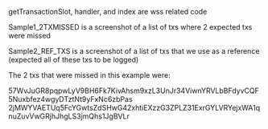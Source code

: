 getTransactionSlot, handler, and index are wss related code

Sample1_2TXMISSED is a screenshot of a list of txs where 2 expected txs were missed

Sample2_REF_TXS is a screenshot of a list of txs that we use as a reference (expected all of these txs to be logged)

The 2 txs that were missed in this example were:

57WvJuGR8pqpwLyV9BH6Fk7KivAhsm9xzL3UnJr34ViwnYRVLbBFdyvCQF5Nuxbfez4wgyDTztNt9yFxNc6zbPas 
2jMWYVAETUq5FcYGwtsZdSHwG42xhtiEXzzG3ZPLZ31ExrGYLVRYejxWA1qnuZuvVwGRjhJhgLS3jmQhs1JgBVLr
